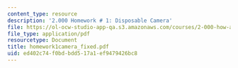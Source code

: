 ```yaml
---
content_type: resource
description: '2.000 Homework # 1: Disposable Camera'
file: https://ol-ocw-studio-app-qa.s3.amazonaws.com/courses/2-000-how-and-why-machines-work-spring-2002/ed402c74f0bdbdd517a1ef9479426bc8_homework1camera_fixed.pdf
file_type: application/pdf
resourcetype: Document
title: homework1camera_fixed.pdf
uid: ed402c74-f0bd-bdd5-17a1-ef9479426bc8
---
```

